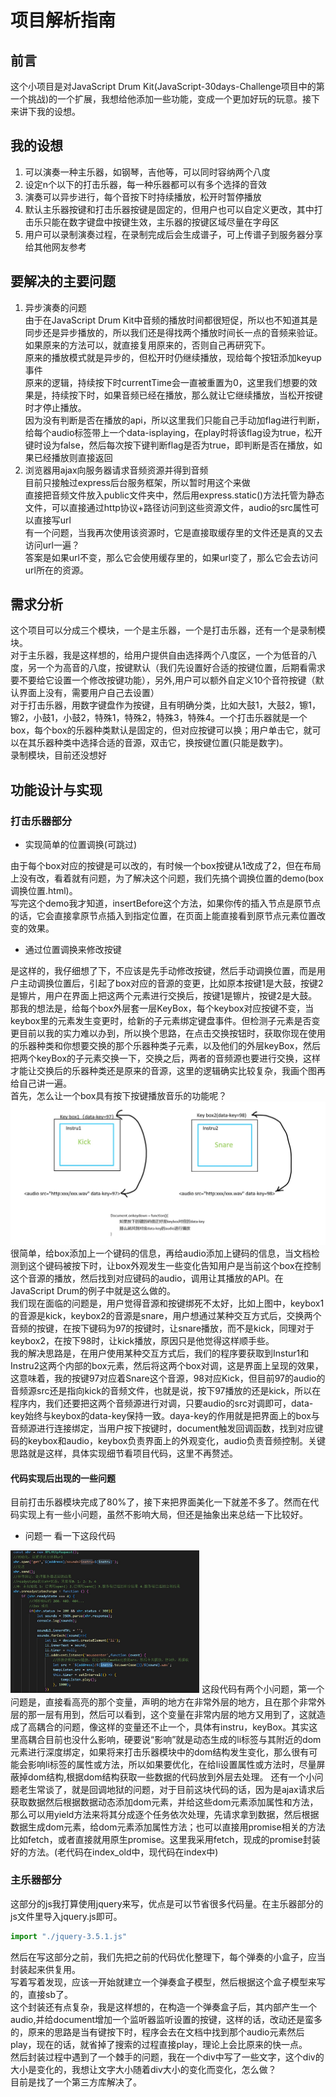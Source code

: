 # 项目解析指南

## 前言

这个小项目是对JavaScript Drum Kit(JavaScript-30days-Challenge项目中的第一个挑战)的一个扩展，我想给他添加一些功能，变成一个更加好玩的玩意。接下来讲下我的设想。

## 我的设想

1. 可以演奏一种主乐器，如钢琴，吉他等，可以同时容纳两个八度
2. 设定n个以下的打击乐器，每一种乐器都可以有多个选择的音效
3. 演奏可以异步进行，每个音按下时持续播放，松开时暂停播放
4. 默认主乐器按键和打击乐器按键是固定的，但用户也可以自定义更改，其中打击乐只能在数字键盘中按键生效，主乐器的按键区域尽量在字母区
5. 用户可以录制演奏过程，在录制完成后会生成谱子，可上传谱子到服务器分享给其他网友参考

## 要解决的主要问题

1. 异步演奏的问题  
由于在JavaScript Drum Kit中音频的播放时间都很短促，所以也不知道其是同步还是异步播放的，所以我们还是得找两个播放时间长一点的音频来验证。如果原来的方法可以，就直接复用原来的，否则自己再研究下。  
原来的播放模式就是异步的，但松开时仍继续播放，现给每个按钮添加keyup事件  
原来的逻辑，持续按下时currentTime会一直被重置为0，这里我们想要的效果是，持续按下时，如果音频已经在播放，那么就让它继续播放，当松开按键时才停止播放。  
因为没有判断是否在播放的api，所以这里我们只能自己手动加flag进行判断，给每个audio标签带上一个data-isplaying，在play时将该flag设为true，松开键时设为false，然后每次按下键判断flag是否为true，即判断是否在播放，如果已经播放则直接返回  
2. 浏览器用ajax向服务器请求音频资源并得到音频  
目前只接触过express后台服务框架，所以暂时用这个来做  
直接把音频文件放入public文件夹中，然后用express.static()方法托管为静态文件，可以直接通过http协议+路径访问到这些资源文件，audio的src属性可以直接写url  
有一个问题，当我再次使用该资源时，它是直接取缓存里的文件还是真的又去访问url一遍？  
答案是如果url不变，那么它会使用缓存里的，如果url变了，那么它会去访问url所在的资源。  

## 需求分析

这个项目可以分成三个模块，一个是主乐器，一个是打击乐器，还有一个是录制模块。  
对于主乐器，我是这样想的，给用户提供自由选择两个八度区，一个为低音的八度，另一个为高音的八度，按键默认（我们先设置好合适的按键位置，后期看需求要不要给它设置一个修改按键功能），另外,用户可以额外自定义10个音符按键（默认界面上没有，需要用户自己去设置）  
对于打击乐器，用数字键盘作为按键，且有明确分类，比如大鼓1，大鼓2，镲1，镲2，小鼓1，小鼓2，特殊1，特殊2，特殊3，特殊4。一个打击乐器就是一个box，每个box的乐器种类默认是固定的，但对应按键可以换；用户单击它，就可以在其乐器种类中选择合适的音源，双击它，换按键位置(只能是数字)。  
录制模块，目前还没想好

## 功能设计与实现

### 打击乐器部分

- 实现简单的位置调换(可跳过)

由于每个box对应的按键是可以改的，有时候一个box按键从1改成了2，但在布局上没有改，看着就有问题，为了解决这个问题，我们先搞个调换位置的demo(box调换位置.html)。  
写完这个demo我才知道，insertBefore这个方法，如果你传的插入节点是原节点的话，它会直接拿原节点插入到指定位置，在页面上能直接看到原节点元素位置改变的效果。

- 通过位置调换来修改按键

是这样的，我仔细想了下，不应该是先手动修改按键，然后手动调换位置，而是用户主动调换位置后，引起了box对应的音源的变更，比如原本按键1是大鼓，按键2是镲片，用户在界面上把这两个元素进行交换后，按键1是镲片，按键2是大鼓。  
那我的想法是，给每个box外层套一层KeyBox，每个keybox对应按键不变，当keybox里的元素发生变更时，给新的子元素绑定键盘事件。但检测子元素是否变更目前以我的实力难以办到，所以换个思路，在点击交换按钮时，获取你现在使用的乐器种类和你想要交换的那个乐器种类子元素，以及他们的外层keyBox，然后把两个keyBox的子元素交换一下，交换之后，两者的音频源也要进行交换，这样才能让交换后的乐器种类还是原来的音源，这里的逻辑确实比较复杂，我画个图再给自己讲一遍。  
首先，怎么让一个box具有按下按键播放音乐的功能呢？  
![图1](./note-img/pic1.jpg)  
很简单，给box添加上一个键码的信息，再给audio添加上键码的信息，当文档检测到这个键码被按下时，让box外观发生一些变化告知用户是当前这个box在控制这个音源的播放，然后找到对应键码的audio，调用让其播放的API。在JavaScript Drum的例子中就是这么做的。  
我们现在面临的问题是，用户觉得音源和按键绑死不太好，比如上图中，keybox1的音源是kick，keybox2的音源是snare，用户想通过某种交互方式后，交换两个音频的按键，在按下键码为97的按键时，让snare播放，而不是kick，同理对于keybox2，在按下98时，让kick播放，原因只是他觉得这样顺手些。  
我的解决思路是，在用户使用某种交互方式后，我们的程序要获取到Instur1和Instru2这两个内部的box元素，然后将这两个box对调，这是界面上呈现的效果，这意味着，我的按键97对应着Snare这个音源，98对应Kick，但目前97的audio的音频源src还是指向kick的音频文件，也就是说，按下97播放的还是kick，所以在程序内，我们还要把这两个音频源进行对调，只要audio的src对调即可，data-key始终与keybox的data-key保持一致。daya-key的作用就是把界面上的box与音频源进行连接绑定，当用户按下按键时，document触发回调函数，找到对应键码的keybox和audio，keybox负责界面上的外观变化，audio负责音频控制。关键思路就是这样，具体实现细节看项目代码，这里不再赘述。  

#### 代码实现后出现的一些问题

目前打击乐器模块完成了80%了，接下来把界面美化一下就差不多了。然而在代码实现上有一些小问题，虽然不影响大局，但还是抽象出来总结一下比较好。  

- 问题一
看一下这段代码  
<img src="./note-img/pro1.jpg" width="60%" height="60%" />  
这段代码有两个小问题，第一个问题是，直接看高亮的那个变量，声明的地方在非常外层的地方，且在那个非常外层的那一层有用到，然后可以看到，这个变量在非常内层的地方又用到了，这就造成了高耦合的问题，像这样的变量还不止一个，具体有instru，keyBox。其实这里高耦合目前也没什么影响，硬要说“影响”就是动态生成的li标签与其附近的dom元素进行深度绑定，如果将来打击乐器模块中的dom结构发生变化，那么很有可能会影响li标签的属性或方法，所以如果要优化，在给li设置属性或方法时，尽量屏蔽掉dom结构,根据dom结构获取一些数据的代码放到外层去处理。  
还有一个小问题老生常谈了，就是回调地狱的问题，对于目前这块代码的话，因为是ajax请求后获取数据然后根据数据动态添加dom元素，并给这些dom元素添加属性和方法，那么可以用yield方法来将其分成逐个任务依次处理，先请求拿到数据，然后根据数据生成dom元素，给dom元素添加属性方法；也可以直接用promise相关的方法比如fetch，或者直接就用原生promise。这里我采用fetch，现成的promise封装好的方法。(老代码在index_old中，现代码在index中)  

### 主乐器部分

这部分的js我打算使用jquery来写，优点是可以节省很多代码量。在主乐器部分的js文件里导入jquery.js即可。  

```javascript
import "./jquery-3.5.1.js"
```

然后在写这部分之前，我们先把之前的代码优化整理下，每个弹奏的小盒子，应当封装起来供复用。  
写着写着发现，应该一开始就建立一个弹奏盒子模型，然后根据这个盒子模型来写的，直接sb了。  
这个封装还有点复杂，我是这样想的，在构造一个弹奏盒子后，其内部产生一个audio,并给document增加一个监听器监听设置的按键，这样的话，改动还是蛮多的，原来的思路是当有键按下时，程序会去在文档中找到那个audio元素然后play，现在的话，就省掉了搜索的过程直接play，理论上会比原来的快一点。  
然后封装过程中遇到了一个棘手的问题，我在一个div中写了一些文字，这个div的大小是变化的，我想让文字大小随着div大小的变化而变化，怎么做？  
目前是找了一个第三方库解决了。  
